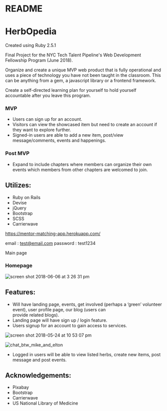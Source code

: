 # README

# **HerbOpedia**
Created using Ruby 2.5.1

Final Project for the NYC Tech Talent Pipeline's Web Development Fellowship Program (June 2018). 

Organize and create a unique MVP web product that is fully operational and uses a piece of technology you have not been taught in the classroom. This can be anything from a gem, a javascript library or a frontend framework. 

Create a self-directed learning plan for yourself to hold yourself accountable after you leave this program.


### **MVP**
- Users can sign up for an account.
- Visitors can view the showcased item but need to create an account if they want to explore further.
- Signed-in users are able to add a new item, post/view message/comments, events and happenings.


### **Post** MVP
- Expand to include chapters where members can organize their own events which members from other chapters are welcomed to join. 


## **Utilizes:**

- Ruby on Rails
- Devise
- jQuery
- Bootstrap
- SCSS
- Carrierwave

https://mentor-matching-app.herokuapp.com/ 

email : test@email.com
password : test1234

Main page

### Homepage

![screen shot 2018-06-06 at 3 26 31 pm](https://user-images.githubusercontent.com/29616111/41062069-a02ebbde-69a2-11e8-9066-25793d4e225c.png)


## **Features:**

- Will have landing page, events, get involved (perhaps a  ‘green’ volunteer event), user profile page,  our blog (users can  
  provide related blogs).
- Landing page will have sign up / login feature.
- Users signup for an account to gain access to services.


![screen shot 2018-05-24 at 10 53 07 pm](https://user-images.githubusercontent.com/29616111/40548053-9be0836e-6001-11e8-954b-9df900b6d4e0.png)


![chat_btw_mike_and_elton](https://user-images.githubusercontent.com/29616111/40560192-41db8028-6027-11e8-8f1e-2a7541f40ee7.png)


- Logged in users will be able to view listed herbs, create new items, post message and post events.  


## **Acknowledgements:**

- Pixabay
- Bootstrap
- Carrierwave
- US National Library of Medicine

